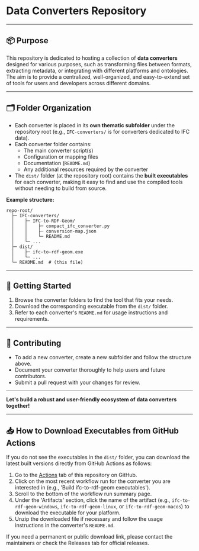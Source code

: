 # Data Converters Repository

---

## 📦 Purpose

This repository is dedicated to hosting a collection of **data converters** designed for various purposes, such as transforming files between formats, extracting metadata, or integrating with different platforms and ontologies. The aim is to provide a centralized, well-organized, and easy-to-extend set of tools for users and developers across different domains.

---

## 🗂️ Folder Organization

- Each converter is placed in its **own thematic subfolder** under the repository root (e.g., `IFC-converters/` is for converters dedicated to IFC data).
- Each converter folder contains:
  - The main converter script(s)
  - Configuration or mapping files
  - Documentation (`README.md`)
  - Any additional resources required by the converter
- The `dist/` folder (at the repository root) contains the **built executables** for each converter, making it easy to find and use the compiled tools without needing to build from source.

**Example structure:**
```
repo-root/
  ├─ IFC-converters/
  │    ├─ IFC-to-RDF-Geom/
  │    │    ├─ compact_ifc_converter.py
  │    │    ├─ conversion-map.json
  │    │    └─ README.md
  │    └─ ...
  ├─ dist/
  │    ├─ ifc-to-rdf-geom.exe
  │    └─ ...
  └─ README.md  # (this file)
```

---

## 🚀 Getting Started

1. Browse the converter folders to find the tool that fits your needs.
2. Download the corresponding executable from the `dist/` folder.
3. Refer to each converter's `README.md` for usage instructions and requirements.

---

## 🤝 Contributing

- To add a new converter, create a new subfolder and follow the structure above.
- Document your converter thoroughly to help users and future contributors.
- Submit a pull request with your changes for review.

---

**Let's build a robust and user-friendly ecosystem of data converters together!** 

---

## 📥 How to Download Executables from GitHub Actions

If you do not see the executables in the `dist/` folder, you can download the latest built versions directly from GitHub Actions as follows:

1. Go to the [Actions](../../actions) tab of this repository on GitHub.
2. Click on the most recent workflow run for the converter you are interested in (e.g., 'Build ifc-to-rdf-geom executables').
3. Scroll to the bottom of the workflow run summary page.
4. Under the 'Artifacts' section, click the name of the artifact (e.g., `ifc-to-rdf-geom-windows`, `ifc-to-rdf-geom-linux`, or `ifc-to-rdf-geom-macos`) to download the executable for your platform.
5. Unzip the downloaded file if necessary and follow the usage instructions in the converter's `README.md`.

If you need a permanent or public download link, please contact the maintainers or check the Releases tab for official releases. 